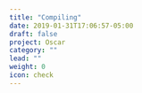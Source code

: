 ```yaml
---
title: "Compiling"
date: 2019-01-31T17:06:57-05:00
draft: false
project: Oscar
category: ""
lead: ""
weight: 0
icon: check
---
```

